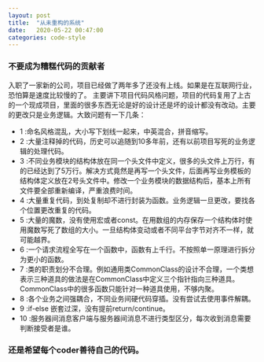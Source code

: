```yaml
---
layout: post
title:  "从未重构的系统"
date:   2020-05-22 00:47:00
categories: code-style
---
```


### 不要成为糟糕代码的贡献者

 入职了一家新的公司，项目已经做了两年多了还没有上线。如果是在互联网行业，恐怕算是速度比较慢的了。
 主要讲下项目代码风格问题，项目的代码复用了上古的一个现成项目，里面的很多东西无论是好的设计还是坏的设计都没有改动。主要的更改只是业务逻辑。大致问题有一下几条：

* 1 :命名风格混乱，大小写下划线一起来，中英混合，拼音缩写。
* 2 :大量注释掉的代码，历史可以追随到10多年前，还有以前项目写死的业务逻辑的处理代码。
* 3 :不同业务模块的结构体放在同一个头文件中定义，很多的头文件上万行，有的已经达到了5万行。解决方式竟然是再写一个头文件，后面再写业务模板的结构体定义放在2号头文件中。修改一个业务模块的数据结构后，基本上所有文件要全部重新编译，严重浪费时间。
* 4 :大量重复代码，到处复制却不进行封装为函数。业务逻辑一旦更改，要找各个位置更改重复的代码。
* 5 :大量的魔数，没有使用宏或者const。在用数组的内存保存一个结构体时使用魔数写死了数组的大小。一旦结构体变动或者不同平台字节对齐不一样，就可能越界。
* 6 :一个请求流程全写在一个函数中，函数有上千行。不按照单一原理进行拆分为更小的函数。
* 7 :类的职责划分不合理。例如通用类CommonClass的设计不合理，一个类想表示三种道具的做法是在CommonClass中定义三个指针指向三种道具。CommonClass中的很多函数只能针对一种道具使用，不够内聚。
* 8 :各个业务之间强耦合，不同业务间硬代码穿插。没有尝试去使用事件解耦。
* 9 :if-else 嵌套过深，没有提前return/continue。
* 10 :服务器间消息客户端与服务器间消息不进行类型区分，每次收到消息需要判断接受者是谁。

### 还是希望每个coder善待自己的代码。